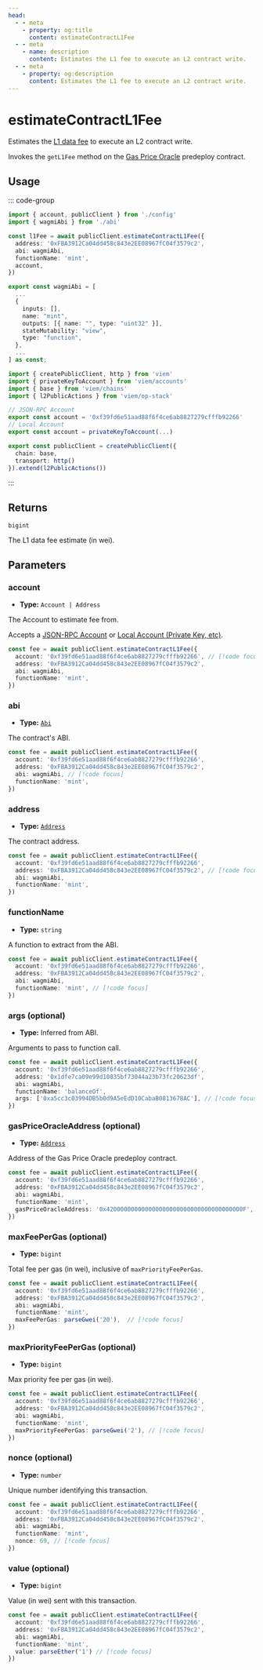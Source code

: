 ```yaml
---
head:
  - - meta
    - property: og:title
      content: estimateContractL1Fee
  - - meta
    - name: description
      content: Estimates the L1 fee to execute an L2 contract write.
  - - meta
    - property: og:description
      content: Estimates the L1 fee to execute an L2 contract write.
---
```


# estimateContractL1Fee

Estimates the [L1 data fee](https://community.optimism.io/docs/developers/build/transaction-fees/#the-l1-data-fee) to execute an L2 contract write.

Invokes the `getL1Fee` method on the [Gas Price Oracle](https://github.com/ethereum-optimism/optimism/blob/233ede59d16cb01bdd8e7ff662a153a4c3178bdd/packages/contracts/contracts/L2/predeploys/OVM_GasPriceOracle.sol) predeploy contract.

## Usage

::: code-group

```ts [example.ts]
import { account, publicClient } from './config'
import { wagmiAbi } from './abi'

const l1Fee = await publicClient.estimateContractL1Fee({
  address: '0xFBA3912Ca04dd458c843e2EE08967fC04f3579c2',
  abi: wagmiAbi,
  functionName: 'mint',
  account,
})
```

```ts [abi.ts]
export const wagmiAbi = [
  ...
  {
    inputs: [],
    name: "mint",
    outputs: [{ name: "", type: "uint32" }],
    stateMutability: "view",
    type: "function",
  },
  ...
] as const;
```

```ts [config.ts]
import { createPublicClient, http } from 'viem'
import { privateKeyToAccount } from 'viem/accounts'
import { base } from 'viem/chains'
import { l2PublicActions } from 'viem/op-stack'

// JSON-RPC Account
export const account = '0xf39fd6e51aad88f6f4ce6ab8827279cfffb92266'
// Local Account
export const account = privateKeyToAccount(...)

export const publicClient = createPublicClient({
  chain: base,
  transport: http()
}).extend(l2PublicActions())
```

:::

## Returns

`bigint`

The L1 data fee estimate (in wei).

## Parameters

### account

- **Type:** `Account | Address`

The Account to estimate fee from.

Accepts a [JSON-RPC Account](/docs/clients/wallet#json-rpc-accounts) or [Local Account (Private Key, etc)](/docs/clients/wallet#local-accounts-private-key-mnemonic-etc).

```ts
const fee = await publicClient.estimateContractL1Fee({
  account: '0xf39fd6e51aad88f6f4ce6ab8827279cfffb92266', // [!code focus]
  address: '0xFBA3912Ca04dd458c843e2EE08967fC04f3579c2',
  abi: wagmiAbi,
  functionName: 'mint',
})
```

### abi

- **Type:** [`Abi`](/docs/glossary/types#abi)

The contract's ABI.

```ts
const fee = await publicClient.estimateContractL1Fee({
  account: '0xf39fd6e51aad88f6f4ce6ab8827279cfffb92266',
  address: '0xFBA3912Ca04dd458c843e2EE08967fC04f3579c2',
  abi: wagmiAbi, // [!code focus]
  functionName: 'mint',
})
```

### address

- **Type:** [`Address`](/docs/glossary/types#address)

The contract address.

```ts
const fee = await publicClient.estimateContractL1Fee({
  account: '0xf39fd6e51aad88f6f4ce6ab8827279cfffb92266',
  address: '0xFBA3912Ca04dd458c843e2EE08967fC04f3579c2', // [!code focus]
  abi: wagmiAbi,
  functionName: 'mint',
})
```

### functionName

- **Type:** `string`

A function to extract from the ABI.

```ts
const fee = await publicClient.estimateContractL1Fee({
  account: '0xf39fd6e51aad88f6f4ce6ab8827279cfffb92266',
  address: '0xFBA3912Ca04dd458c843e2EE08967fC04f3579c2',
  abi: wagmiAbi,
  functionName: 'mint', // [!code focus]
})
```

### args (optional)

- **Type:** Inferred from ABI.

Arguments to pass to function call.

```ts
const fee = await publicClient.estimateContractL1Fee({
  account: '0xf39fd6e51aad88f6f4ce6ab8827279cfffb92266',
  address: '0x1dfe7ca09e99d10835bf73044a23b73fc20623df',
  abi: wagmiAbi,
  functionName: 'balanceOf',
  args: ['0xa5cc3c03994DB5b0d9A5eEdD10CabaB0813678AC'], // [!code focus]
})
```

### gasPriceOracleAddress (optional)

- **Type:** [`Address`](/docs/glossary/types#address)

Address of the Gas Price Oracle predeploy contract.

```ts
const fee = await publicClient.estimateContractL1Fee({
  account: '0xf39fd6e51aad88f6f4ce6ab8827279cfffb92266', 
  address: '0xFBA3912Ca04dd458c843e2EE08967fC04f3579c2',
  abi: wagmiAbi,
  functionName: 'mint',
  gasPriceOracleAddress: '0x420000000000000000000000000000000000000F', // [!code focus]
})
```

### maxFeePerGas (optional)

- **Type:** `bigint`

Total fee per gas (in wei), inclusive of `maxPriorityFeePerGas`. 

```ts
const fee = await publicClient.estimateContractL1Fee({
  account: '0xf39fd6e51aad88f6f4ce6ab8827279cfffb92266', 
  address: '0xFBA3912Ca04dd458c843e2EE08967fC04f3579c2',
  abi: wagmiAbi,
  functionName: 'mint',
  maxFeePerGas: parseGwei('20'),  // [!code focus]
})
```

### maxPriorityFeePerGas (optional)

- **Type:** `bigint`

Max priority fee per gas (in wei). 

```ts
const fee = await publicClient.estimateContractL1Fee({
  account: '0xf39fd6e51aad88f6f4ce6ab8827279cfffb92266', 
  address: '0xFBA3912Ca04dd458c843e2EE08967fC04f3579c2',
  abi: wagmiAbi,
  functionName: 'mint',
  maxPriorityFeePerGas: parseGwei('2'), // [!code focus]
})
```

### nonce (optional)

- **Type:** `number`

Unique number identifying this transaction.

```ts
const fee = await publicClient.estimateContractL1Fee({
  account: '0xf39fd6e51aad88f6f4ce6ab8827279cfffb92266', 
  address: '0xFBA3912Ca04dd458c843e2EE08967fC04f3579c2',
  abi: wagmiAbi,
  functionName: 'mint',
  nonce: 69, // [!code focus]
})
```

### value (optional)

- **Type:** `bigint`

Value (in wei) sent with this transaction.

```ts
const fee = await publicClient.estimateContractL1Fee({
  account: '0xf39fd6e51aad88f6f4ce6ab8827279cfffb92266', 
  address: '0xFBA3912Ca04dd458c843e2EE08967fC04f3579c2',
  abi: wagmiAbi,
  functionName: 'mint',
  value: parseEther('1') // [!code focus]
})
```
